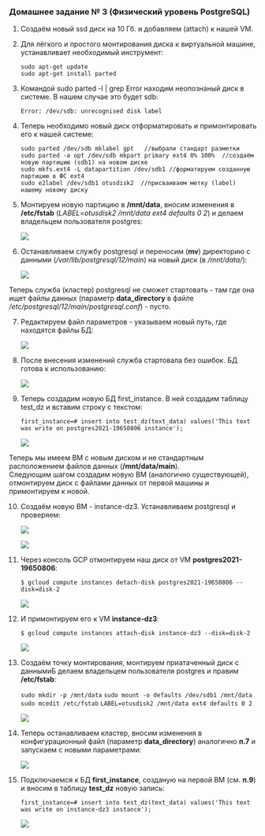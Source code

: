 ### Домашнее задание № 3 (Физический уровень PostgreSQL)

1. Создаём новый ssd диск на 10 Гб. и добавляем (attach) к нашей VM.

2. Для лёгкого и простого монтирования диска к виртуальной машине, устанавливает необходимый инструмент:  
	
	`sudo apt-get update`  
	`sudo apt-get install parted`  

3. Командой sudo parted -l | grep Error находим неопознаный диск в системе. В нашем случае это будет sdb:  
	
	`Error: /dev/sdb: unrecognised disk label`

4. Теперь необходимо новый диск отформатировать и примонтировать его к нашей системе:  
	
	`sudo parted /dev/sdb mklabel gpt   //выбрали стандарт разметки`  
	`sudo parted -a opt /dev/sdb mkpart primary ext4 0% 100%  //создаём новую партицию (sdb1) на новом диске`  
	`sudo mkfs.ext4 -L datapartition /dev/sdb1 //форматируем созданную партицию в ФС ext4`  
	`sudo e2label /dev/sdb1 otusdisk2  //присваиваем метку (label) нашему новому диску`  

5. Монтируем новую партицию в <b>/mnt/data</b>, вносим изменения в <b>/etc/fstab</b> (<i>LABEL=otusdisk2 /mnt/data ext4 defaults 0 2</i>) и делаем владельцем пользователя postgres:  
	
	![](pics/dz3/1_mount_disk.PNG)

6. Останавливаем службу postgresql и переносим (<b>mv</b>) директорию с данными (<i>/var/lib/postgresql/12/main</i>) на новый диск (в <i>/mnt/data/</i>):  
	
	![](pics/dz3/2_stop_DB.PNG)
	
Теперь служба (кластер) postgresql не сможет стартовать - там где она ищет файлы данных (параметр <b>data_directory</b> в файле <i>/etc/postgresql/12/main/postgresql.conf</i>) - пусто.

7. Редактируем файл параметров - указываем новый путь, где находятся файлы БД:  
	
	![](pics/dz3/3_change_path_datafiles.PNG)

8. После внесения изменений служба стартовала без ошибок. БД готова к использованию:  
	
	![](pics/dz3/4_start_DB.PNG)
	
9. Теперь создадим новую БД first_instance. В ней создадим таблицу test_dz и вставим строку с текстом:  
	
	`first_instance=# insert into test_dz(text_data) values('This text was write on postgres2021-19650806 instance');`
	
	![](pics/dz3/6_create_DB_ins1.PNG) 

Теперь мы имеем ВМ с новым диском и не стандартным расположением файлов данных (<b>/mnt/data/main</b>).  
Следующим шагом создадим новую ВМ (аналогично существующей), отмонтируем диск с файлами данных от первой машины и примонтируем к новой.

10. Создаём новую ВМ - instance-dz3. Устанавливаем postgresql и проверяем:  
	
	![](pics/dz3/7_create_new_VM.PNG)
	
	![](pics/dz3/7_1_install_PG_new_VM.PNG)
	
11. Через консоль GCP отмонтируем наш диск от VM <b>postgres2021-19650806</b>:  
	
	`$ gcloud compute instances detach-disk postgres2021-19650806 --disk=disk-2`
	
	![](pics/dz3/8_detach_disk_VM1.PNG)
	
12. И примонтируем его к VM <b>instance-dz3</b>:  
	
	`$ gcloud compute instances attach-disk instance-dz3 --disk=disk-2`
	
	![](pics/dz3/9_atachch_disk_VM2.PNG)

13. Создаём точку монтирования, монтируем приатаченный диск с даннымиБ делаем владельцем пользователя postgres и правим <b>/etc/fstab</b>:
	
	`sudo mkdir -p /mnt/data`
	`sudo mount -o defaults /dev/sdb1 /mnt/data`
	`sudo mcedit /etc/fstab`
	`LABEL=otusdisk2 /mnt/data ext4 defaults 0 2`
	
	![](pics/dz3/91_mount_disk_VM2.PNG)
	
14. Теперь останавливаем кластер, вносим изменения в конфигурационный файл (параметр <b>data_directory</b>) аналогично <b>п.7</b> и запускаем с новыми параметрами:
	
	![](pics/dz3/92_change_data_directory_VM2.PNG)
	
15. Подключаемся к БД <b>first_instance</b>, созданую на первой ВМ (см. <b>п.9</b>) и вносим в таблицу <b>test_dz</b> новую запись:
	
	`first_instance=# insert into test_dz(text_data) values('This text was write on instance-dz3 instance');`
	
	![](pics/dz3/93_insert_row_VM2.PNG)
